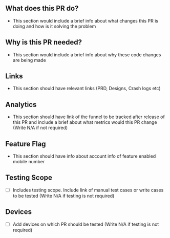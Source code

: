 ## What does this PR do?
- This section would include a brief info about what changes this PR is doing and how is it solving the problem

## Why is this PR needed?
- This section would include a brief info about why these code changes are being made

## Links
- This section should have relevant links (PRD, Designs, Crash logs etc)

## Analytics
 - This section should have link of the funnel to be tracked after release of this PR and include a brief about what metrics would this PR change (Write N/A if not required)

## Feature Flag
- This section should have info about account info of feature enabled mobile number

## Testing Scope
- [ ] Includes testing scope. Include link of manual test cases or write cases to be tested (Write N/A if testing is not required)

## Devices
- [ ] Add devices on which PR should be tested (Write N/A if testing is not required)
